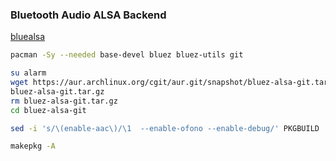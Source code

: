 ### Bluetooth Audio ALSA Backend
[bluealsa](https://github.com/Arkq/bluez-alsa)
```sh
pacman -Sy --needed base-devel bluez bluez-utils git

su alarm
wget https://aur.archlinux.org/cgit/aur.git/snapshot/bluez-alsa-git.tar.gz
bluez-alsa-git.tar.gz
rm bluez-alsa-git.tar.gz
cd bluez-alsa-git

sed -i 's/\(enable-aac\)/\1  --enable-ofono --enable-debug/' PKGBUILD

makepkg -A
```
